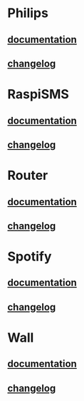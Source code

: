 # Philips

## [documentation](./philips)
## [changelog](./philips/changelog)

# RaspiSMS

## [documentation](./philips)
## [changelog](./philips/changelog)

# Router

## [documentation](./philips)
## [changelog](./philips/changelog)

# Spotify

## [documentation](./philips)
## [changelog](./philips/changelog)


# Wall 

## [documentation](./wall)
## [changelog](./wall/changelog)
